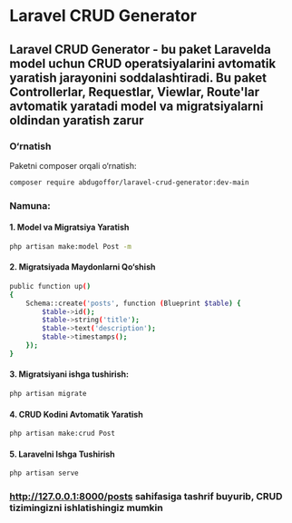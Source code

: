 # Laravel CRUD Generator

## Laravel CRUD Generator - bu paket Laravelda model uchun CRUD operatsiyalarini avtomatik yaratish jarayonini soddalashtiradi. Bu paket Controllerlar, Requestlar, Viewlar, Route'lar avtomatik yaratadi model va migratsiyalarni oldindan yaratish zarur

### O‘rnatish

Paketni composer orqali o‘rnatish:

```bash
composer require abdugoffor/laravel-crud-generator:dev-main
```
### Namuna:
#### 1. Model va Migratsiya Yaratish

```bash
php artisan make:model Post -m
```
#### 2. Migratsiyada Maydonlarni Qo‘shish

``` bash
public function up()
{
    Schema::create('posts', function (Blueprint $table) {
        $table->id();
        $table->string('title');
        $table->text('description');
        $table->timestamps();
    });
}
```
#### 3. Migratsiyani ishga tushirish:

```bash
php artisan migrate
```
#### 4. CRUD Kodini Avtomatik Yaratish

```bash
php artisan make:crud Post
```
#### 5. Laravelni Ishga Tushirish
```bash
php artisan serve
```
### http://127.0.0.1:8000/posts sahifasiga tashrif buyurib, CRUD tizimingizni ishlatishingiz mumkin

